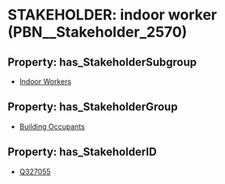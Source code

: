 # STAKEHOLDER: __indoor worker__ (PBN__Stakeholder_2570)

## Property: has_StakeholderSubgroup

* [Indoor Workers](PBN__StakeholderSubgroup_24)

## Property: has_StakeholderGroup

* [Building Occupants](PBN__StakeholderGroup_11)

## Property: has_StakeholderID

* [Q327055](Q327055)


